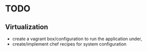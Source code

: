 # TODO


## Virtualization

* create a vagrant box/configuration to run the application under,
* create/implement chef recipes for system configuration
